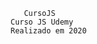                                            CursoJS
                                        Curso JS Udemy
                                        Realizado em 2020
